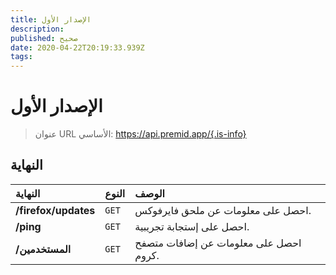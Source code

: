 ```yaml
---
title: الإصدار الأول
description:
published: صحيح
date: 2020-04-22T20:19:33.939Z
tags:
---
```


# الإصدار الأول

> عنوان URL الأساسي: https://api.premid.app/{.is-info}


## النهاية

<table>
  <thead>
    <tr>
      <th style="text-align:left">النهاية</th>
      <th style="text-align:left">النوع</th>
      <th style="text-align:left">الوصف</th>
    </tr>
  </thead>
  <tbody>
    <tr>
      <td style="text-align:left"><b>/firefox/updates</b>
      </td>
      <td style="text-align:left"><code>GET</code></td>
      <td style="text-align:left">احصل على معلومات عن ملحق فايرفوكس.</td>
    </tr>
    <tr>
      <td style="text-align:left"><b>/ping</b>
      </td>
      <td style="text-align:left"><code>GET</code></td>
      <td style="text-align:left">احصل على إستجابة تجريبية.</td>
    </tr>
    <tr>
      <td style="text-align:left"><b>/المستخدمين</b>
      </td>
      <td style="text-align:left"><code>GET</code></td>
      <td style="text-align:left">احصل على معلومات عن إضافات متصفح كروم.</td>
    </tr>
  </tbody>
</table>
